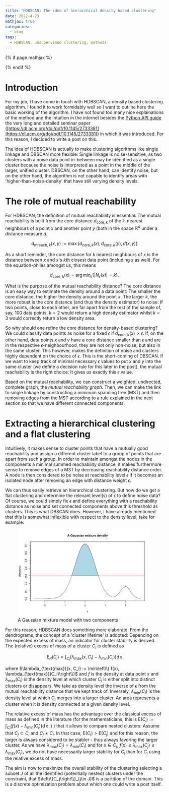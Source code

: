 ```yaml
---
title: "HDBSCAN: The idea of hierarchical density based clustering"
date: 2022-4-23
mathjax: true
categories:
  - blog
tags:
  - HDBSCAN, unsupervised clustering, methods
---
```


<script src="https://polyfill.io/v3/polyfill.min.js?features=es6"></script>
<script id="MathJax-script" defer
        src="https://cdn.jsdelivr.net/npm/mathjax@3/es5/tex-mml-chtml.js">
</script>


{% if page.mathjax %}
<script type="text/javascript" async
  src="https://cdn.mathjax.org/mathjax/latest/MathJax.js?config=TeX-MML-AM_CHTML">
</script>

<script type="text/x-mathjax-config">
  MathJax.Hub.Config({
    extensions: ["tex2jax.js"],
    jax: ["input/TeX", "output/HTML-CSS"],
    tex2jax: {
      inlineMath: [ ['$','$'], ["\\(","\\)"] ],
      displayMath: [ ['$$','$$'], ["\\[","\\]"] ],
      processEscapes: true
    },
    "HTML-CSS": { availableFonts: ["TeX"] }
  });


  MathJax.Hub.Register.MessageHook("Math Processing Error",function (message) {
    alert("Math Processing Error: "+message[1]);
    });
  MathJax.Hub.Register.MessageHook("TeX Jax - parse error",function (message) {
    alert("Math Processing Error: "+message[1]);
    });
</script>
{% endif %}

# Introduction

For my job, I have come in touch with HDBSCAN, a density based clustering algorithm. I found it to work formidably well so I want to outline here the basic working of the algorithm. I have not found too many nice explainations of the method and the intuition in the internet besides the [Python API guide]() the very long and detailed seminar paper ([https://dl.acm.org/doi/pdf/10.1145/2733381](https://dl.acm.org/doi/pdf/10.1145/2733381)) in which it was introduced. For this reason, I decided to write a post on this.

The idea of HDBSCAN is actually to make clustering algorithms like single linkage and DBSCAN more flexible: Single linkage is noise-sensitive, as two clusters with a noise data point in-between may be identified as a single cluster because the noise is interpreted as a point in the middle of the larger, unified cluster. DBSCAN, on the other hand, can identify noise, but on the other hand, the algorithm is not capable to identify areas with 'higher-than-noise-density' that have still varying density levels. 

# The role of mutual reachability

For HDBSCAN, the definition of mutual reachability is essential: The mutual reachability is built from the core distance $d_{\mathrm{core},k}$ of the $k$-nearest neighbours of a point $x$ and another point $y$ (both in the space $\mathbb{R}^d$ under a distance measure $d$.

$$
d_{\mathrm{mreach},k}(x,y) := \max\left\{ d_{\mathrm{core},k}(x), d_{\mathrm{core},k}(y), d(x,y) \right\}
$$

As a short reminder, the core distance for $k$ nearest neighbours of $x$ is the distance between $x$ and $x$'s $k$th closest data point (including $x$ as well). For the equation-philes amongst us, this means 

$$
d_{\mathrm{core},k}(x) = \mathrm{arg}\,\min_\epsilon \{|N_\epsilon(x)| = k\}.
$$

What is the purpose of the mutual reachability distance? The core distance is an easy way to estimate the density around a data point: The smaller the core distance, the higher the density around the point $x$. The larger $k$, the more robust is the core distance (and thus the density estimator) to noise: If two points, close to each other, are far apart from the rest of the sample of, say, 100 data points, $k = 2$ would return a high density estimator whilst $k = 3$ would correctly return a low density area.

So why should one refine the core distance for density-based clustering? We could classify data points as noise for a fixed $\epsilon$ if $d_{\mathrm{core,k}}(x) > \epsilon$. If, on the other hand, data points $x$ and $y$ have a core distance smaller than $\epsilon$ and are in the respective $\epsilon$-neighbourhood, they are not only non-noise, but also in the same cluster. This however, makes the definition of noise and clusters highly dependent on the choice of $\epsilon$. This is the short-coming of DBSCAN. If we want to keep track of minimal necessary $\epsilon$ values to put $x$ and $y$ into the same cluster (we define a decision rule for this later in the post), the mutual reachability is the right choice: It gives us exactly this $\epsilon$ value. 

Based on the mutual reachability, we can construct a weighted, undirected, complete graph, the *mutual reachability graph*. Then, we can make the link to single linkage by constructing a minimum spanning tree (MST) and then removing edges from the MST according to a rule explained in the next section so that we have different connected components. 

# Extracting a hierarchical clustering and a flat clustering

Intuitively, it makes sense to cluster points that have a mutually good reachability and assign a different cluster label to a group of points that are apart from such a group. In order to maintain amongst the nodes in the components a minimal summed reachability distance, it makes furthermore sense to remove edges of a MST by decreasing reachability distance order. A node is then considered to be noise at reachability level $\epsilon$ if it becomes an isolated node after removing an edge with distance weight $\epsilon$.

We can thus easily retrieve an hierarchical clustering. But how do we get a flat clustering and determine the relevant level(s) of $\epsilon$ to define noise data? Of course, we could simply fix $\epsilon$ and define everything with a reachability distance as noise and set connected components above this threshold as clusters. This is what DBSCAN does. However, I have already mentioned that this is somewhat inflexible with respect to the density level, take for example:

<figure>
    <a href="/assets/images/gaussian_mixture.png"><img src="/assets/images/gaussian_mixture.png"></a>
    <figcaption>A Gaussian mixture model with two components</figcaption>
</figure>

For this reason, HDBSCAN does something more elaborate: From the dendrograms, the concept of a 'cluster lifetime' is adopted: Depending on the expected excess of mass, an indicator for cluster stability is derived. The (relative) excess of mass of a cluster $C_i$ is defined as

$$
\mathrm{E}_R(C_i) = \int_{C_i} \left(\lambda_{\text{max}}(x, C_i) - \lambda_{\text{min}}(C_i)\right) \mathrm{d} \, x
$$

where $\lambda_{\text{max}}(x, C_i) := \min\left\\{ f(x), \lambda_{\text{max}}(C_i)\right\\}$ and $f$ is the density at data point $x$ and $\lambda_{\text{max}}(C_i)$ is the density level at which cluster $C_i$ is either split into distinct clusters or disappears. We take as density level the inverse of $\epsilon$ from the mutual reachability distance that we kept track of. Inversely, $\lambda_{\text{min}}(C_i)$ is the density level at which $C_i$ merges into a larger cluster. An area represents a cluster when it is density connected at a given density level.

The relative excess of mass has the advantage over the classical excess of mass as defined in the literature (for the mathematicians, this is $\mathrm{E}(C_i) :=  \int_{C_i} \left(f(x) - \lambda_{\text{min}}(C_i)\right) \mathrm{d}\, x$ :) ) that it allows to compare nested clusters: Assume that $C_j \subset C_i$ and $C_j \neq C_i$. In that case, $\mathrm{E}(C_i) > \mathrm{E}(C_j)$ and for this reason, the larger is always considered to be stabler - thus always favoring the larger cluster. As we have $\lambda_{\text{max}}(C_j) = \lambda_{\text{min}}(C_i)$ and for $x \in C_j$, $f(x) \leq \lambda_{\text{max}}(C_j) \leq \lambda_{\text{max}}(C_i)$, we do not have necessarily larger stability for $C_i$ than for $C_j$ using the relative excess of mass.

The aim is now to maximize the overall stability of the clustering selecting a subset $J$ of all the identified (potentially nested) clusters under the constraint, that $\left\\{C_j\right\\}_{j\in J}$ is a partition of the domain. This is a discrete optimization problem about which one could write a post itself. 


